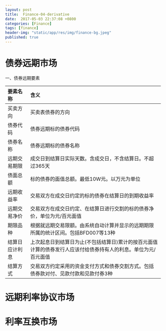 ```yaml
---
layout: post
title:  Finance-04-derivative
date:  2017-05-03 22:37:08 +0800
categories: [Finance]
tags: [finance]
header-img: "static/app/res/img/finance-bg.jpeg"
published: true
---
```





# 债券远期市场


一、债券远期要素

| 要素名称 | 含义|
|:---|:---|
| 买卖方向 | 买卖表债券的方向 |
| 债券代码 | 债券远期标的债券代码 |
| 债券名称 | 债券远期标的债券名称 |
| 远期交易期限 | 成交日到结算日实际天数。含成交日，不含结算日。不超过365天 |
| 债面总额 | 标的债券的面值总额。最低10W元。以万元为单位 |
| 远期收益率 | 交易双方在成交日约定的标的债券在结算日的到期收益率 |
| 远期交易净价 | 交易双方在成交日约定、在结算日进行交割的标的债券净价，单位为元/百元面值 |
| 期限品种 | 根据就远期交易限额。由系统自动计算并显示的远期期限所属的统计区间。包括BFD007等13种 |
| 结算日应计利息 | 上次起息日到结算日为止(不包括结算日)累计的按百元面值计算的债券发行人应该付给债券持有人的利息。单位为元/百元面值 |
| 结算方式 |  交易双方约定采用的资金支付方式和债券交割方式。包括债券款对付、见款付款和见款付券3种 |





# 远期利率协议市场



# 利率互换市场

